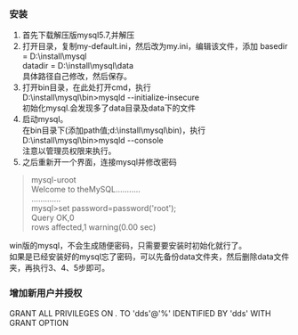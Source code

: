 ### 安装  
1. 首先下载解压版mysql5.7,并解压  
2. 打开目录，复制my-default.ini，然后改为my.ini，编辑该文件，添加
basedir = D:\\install\\mysql  
datadir = D:\\install\\mysql\\data  
具体路径自己修改，然后保存。  
3. 打开bin目录，在此处打开cmd，执行  
D:\install\mysql\bin>mysqld  --initialize-insecure  
初始化mysql.会发现多了data目录及data下的文件  
4. 启动mysql。  
在bin目录下(添加path值;d:\install\mysql\bin)，执行D:\install\mysql\bin>mysqld --console  
注意以管理员权限来执行。  
5. 之后重新开一个界面，连接mysql并修改密码  
>mysql-uroot  
Welcome to theMySQL...........  
.............  
mysql>set password=password('root');  
Query OK,0  
rows affected,1 warning(0.00 sec)  

win版的mysql，不会生成随便密码，只需要要安装时初始化就行了。  
如果是已经安装好的mysql忘了密码，可以先备份data文件夹，然后删除data文件夹，再执行3、4、5步即可。  

### 增加新用户并授权  
GRANT ALL PRIVILEGES ON *.* TO 'dds'@'%' IDENTIFIED BY 'dds' WITH GRANT OPTION  
